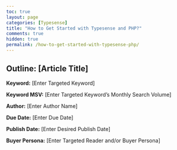 ```yaml
---
toc: true
layout: page
categories: [Typesense]
title: "How to Get Started with Typesense and PHP?"
comments: true
hidden: true
permalink: /how-to-get-started-with-typesense-php/
---
```


## Outline: [Article Title]

**Keyword:** [Enter Targeted Keyword]

**Keyword MSV:** [Enter Targeted Keyword’s Monthly Search Volume]

**Author:** [Enter Author Name]

**Due Date:** [Enter Due Date]

**Publish Date:** [Enter Desired Publish Date]

**Buyer Persona:** [Enter Targeted Reader and/or Buyer Persona]

<br>
